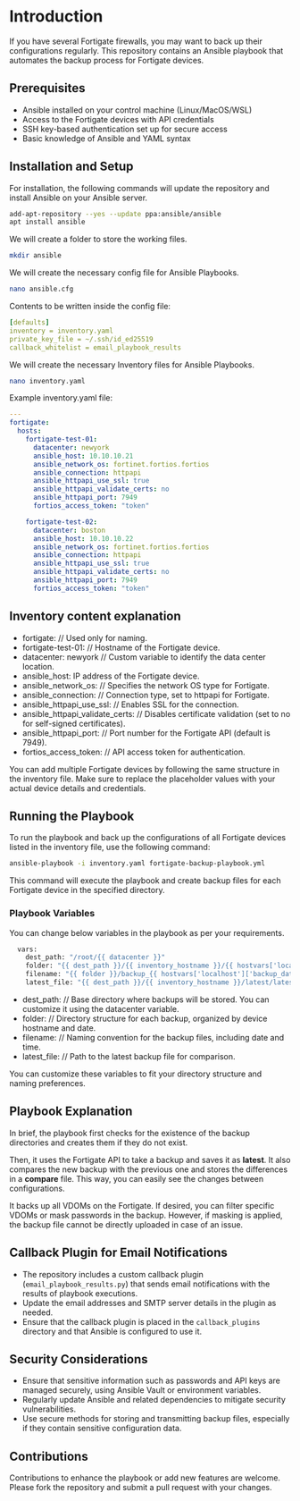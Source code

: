 # Introduction

If you have several Fortigate firewalls, you may want to back up their configurations regularly. This repository contains an Ansible playbook that automates the backup process for Fortigate devices.

## Prerequisites

- Ansible installed on your control machine (Linux/MacOS/WSL)
- Access to the Fortigate devices with API credentials
- SSH key-based authentication set up for secure access
- Basic knowledge of Ansible and YAML syntax

## Installation and Setup

For installation, the following commands will update the repository and install Ansible on your Ansible server.

~~~bash
add-apt-repository --yes --update ppa:ansible/ansible
apt install ansible
~~~

We will create a folder to store the working files.

~~~bash
mkdir ansible
~~~

We will create the necessary config file for Ansible Playbooks.

~~~bash
nano ansible.cfg
~~~

Contents to be written inside the config file:

~~~yaml
[defaults]
inventory = inventory.yaml
private_key_file = ~/.ssh/id_ed25519
callback_whitelist = email_playbook_results
~~~

We will create the necessary Inventory files for Ansible Playbooks.

~~~bash
nano inventory.yaml
~~~

Example inventory.yaml file:

~~~yaml
---
fortigate:
  hosts:
    fortigate-test-01:
      datacenter: newyork
      ansible_host: 10.10.10.21
      ansible_network_os: fortinet.fortios.fortios
      ansible_connection: httpapi
      ansible_httpapi_use_ssl: true
      ansible_httpapi_validate_certs: no
      ansible_httpapi_port: 7949
      fortios_access_token: "token"

    fortigate-test-02:
      datacenter: boston
      ansible_host: 10.10.10.22
      ansible_network_os: fortinet.fortios.fortios
      ansible_connection: httpapi
      ansible_httpapi_use_ssl: true
      ansible_httpapi_validate_certs: no
      ansible_httpapi_port: 7949
      fortios_access_token: "token"
~~~

## Inventory content explanation

- fortigate: // Used only for naming.
- fortigate-test-01: // Hostname of the Fortigate device.
- datacenter: newyork // Custom variable to identify the data center location.
- ansible_host: IP address of the Fortigate device.
- ansible_network_os: // Specifies the network OS type for Fortigate.
- ansible_connection: // Connection type, set to httpapi for Fortigate.
- ansible_httpapi_use_ssl: // Enables SSL for the connection.
- ansible_httpapi_validate_certs: // Disables certificate validation (set to no for
self-signed certificates).
- ansible_httpapi_port: // Port number for the Fortigate API (default is 7949).
- fortios_access_token: // API access token for authentication.

You can add multiple Fortigate devices by following the same structure in the inventory file. Make sure to replace the placeholder values with your actual device details and credentials.

## Running the Playbook

To run the playbook and back up the configurations of all Fortigate devices listed in the inventory file, use the following command:

~~~bash
ansible-playbook -i inventory.yaml fortigate-backup-playbook.yml
~~~

This command will execute the playbook and create backup files for each Fortigate device in the specified directory.

### Playbook Variables

You can change below variables in the playbook as per your requirements.

~~~bash
  vars:
    dest_path: "/root/{{ datacenter }}"
    folder: "{{ dest_path }}/{{ inventory_hostname }}/{{ hostvars['localhost']['backup_date'] }}"
    filename: "{{ folder }}/backup_{{ hostvars['localhost']['backup_date'] }}_{{ hostvars['localhost']['backup_time'] }}.yaml"
    latest_file: "{{ dest_path }}/{{ inventory_hostname }}/latest/latest.yaml"
~~~

- dest_path: // Base directory where backups will be stored. You can customize it using the datacenter variable.
- folder: // Directory structure for each backup, organized by device hostname and date.
- filename: // Naming convention for the backup files, including date and time.
- latest_file: // Path to the latest backup file for comparison.

You can customize these variables to fit your directory structure and naming preferences.

## Playbook Explanation

In brief, the playbook first checks for the existence of the backup directories and creates them if they do not exist.

Then, it uses the Fortigate API to take a backup and saves it as **latest**. It also compares the new backup with the previous one and stores the differences in a **compare** file. This way, you can easily see the changes between configurations.

It backs up all VDOMs on the Fortigate. If desired, you can filter specific VDOMs or mask passwords in the backup. However, if masking is applied, the backup file cannot be directly uploaded in case of an issue.  

## Callback Plugin for Email Notifications

- The repository includes a custom callback plugin (`email_playbook_results.py`) that sends email notifications with the results of playbook executions.
- Update the email addresses and SMTP server details in the plugin as needed.
- Ensure that the callback plugin is placed in the `callback_plugins` directory and that Ansible is configured to use it.

## Security Considerations

- Ensure that sensitive information such as passwords and API keys are managed securely, using Ansible Vault or environment variables.
- Regularly update Ansible and related dependencies to mitigate security vulnerabilities.
- Use secure methods for storing and transmitting backup files, especially if they contain sensitive configuration data.

## Contributions

Contributions to enhance the playbook or add new features are welcome. Please fork the repository and submit a pull request with your changes.
